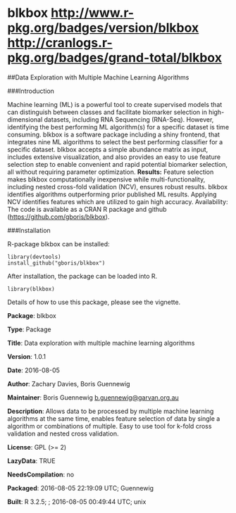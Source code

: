 # blkbox http://www.r-pkg.org/badges/version/blkbox  http://cranlogs.r-pkg.org/badges/grand-total/blkbox

##Data Exploration with Multiple Machine Learning Algorithms 

###Introduction

Machine learning (ML) is a powerful tool to create supervised models that can distinguish between classes and facilitate biomarker selection in high-dimensional datasets, including RNA Sequencing (RNA-Seq). However, identifying the best performing ML algorithm(s) for a specific dataset is time consuming. blkbox is a software package including a shiny frontend, that integrates nine ML algorithms to select the best performing classifier for a specific dataset. blkbox accepts a simple abundance matrix as input, includes extensive visualization, and also provides an easy to use feature selection step to enable convenient and rapid potential biomarker selection, all without requiring parameter optimization. 
**Results:** Feature selection makes blkbox computationally inexpensive while multi-functionality, including nested cross-fold validation (NCV), ensures robust results. blkbox identifies algorithms outperforming prior published ML results. Applying NCV identifies features which are utilized to gain high accuracy. 
Availability: The code is available as a CRAN R package and github (https://github.com/gboris/blkbox).


###Installation

R-package blkbox can be installed:

    library(devtools)
    install_github("gboris/blkbox")

After installation, the package can be loaded into R.

    library(blkbox)

Details of how to use this package, please see the vignette.

**Package**: blkbox

**Type**: Package

**Title**: Data exploration with multiple machine learning algorithms

**Version**: 1.0.1

**Date**: 2016-08-05

**Author**: Zachary Davies, Boris Guennewig

**Maintainer**: Boris Guennewig <b.guennewig@garvan.org.au>

**Description**: Allows data to be processed by multiple machine learning algorithms at the same time, enables feature selection of data by single a algorithm or combinations of multiple. Easy to use tool for k-fold cross validation and nested cross validation.

**License**: GPL (>= 2)

**LazyData**: TRUE

**NeedsCompilation**: no

**Packaged**: 2016-08-05 22:19:09 UTC; Guennewig

**Built**: R 3.2.5; ; 2016-08-05 00:49:44 UTC; unix



